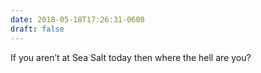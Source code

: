 ```yaml
---
date: 2018-05-18T17:26:31-0600
draft: false
---
```




If you aren’t at Sea Salt today then where the hell are you?



